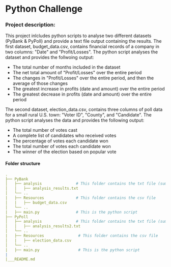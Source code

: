 # Python Challenge
### Project description:
This project inlcludes python scripts to analyse two different datasets (PyBank & PyPoll) and provide a text file output containing the results. The first dataset,  budget_data.csv, contains financial records of a company in two columns: "Date" and "Profit/Losses". The python script analyses the dataset and provides the follwoing output:
- The total number of months included in the dataset
- The net total amount of "Profit/Losses" over the entire period
- The changes in "Profit/Losses" over the entire period, and then the average of those changes
- The greatest increase in profits (date and amount) over the entire period
- The greatest decrease in profits (date and amount) over the entire period

The second dataset, election_data.csv, contains three columns of poll data for a small rural U.S. town: "Voter ID", "County", and "Candidate". The python script analyses the data and provides the following output:
- The total number of votes cast
- A complete list of candidates who received votes
- The percentage of votes each candidate won
- The total number of votes each candidate won
- The winner of the election based on popular vote


#### Folder structure
``` yml
.
├── PyBank
│   ├── analysis               # This folder contains the txt file (summary of the results)
│   │   ├── analysis_results.txt    
│   └── ..                  
|   ├── Resources              # This folder contains the csv file
│   |   ├── budget_data.csv                            
│   └── ..
|   ├── main.py                # This is the python script 
├── PyPoll
│   ├── analysis               # This folder contains the txt file (summary of the results)
│   │   ├── analysis_results2.txt   
│   └── ..                  
|   ├── Resources               # This folder contains the csv file
│   |   ├── election_data.csv                            
│   └── ..      
|   ├── main.py                 # This is the python script              
|              
|___README.md
``` 
